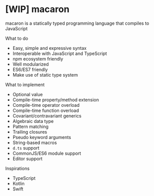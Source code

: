 [WIP] macaron
========

macaron is a statically typed programming language that compiles to JavaScript

What to do

* Easy, simple and expressive syntax
* Interoperable with JavaScript and TypeScript
* npm ecosystem friendly
* Well modularized
* ES6/ES7 friendly
* Make use of static type system

What to implement

* Optional value
* Compile-time property/method extension
* Compile-time operator overload
* Compile-time function overload
* Covariant/contravariant generics
* Algebraic data type
* Pattern matching
* Trailing closures
* Pseudo keyword arguments
* String-based macros
* `d.ts` support
* CommonJS/ES6 module support
* Editor support

Inspirations

* TypeScript
* Kotlin
* Swift
